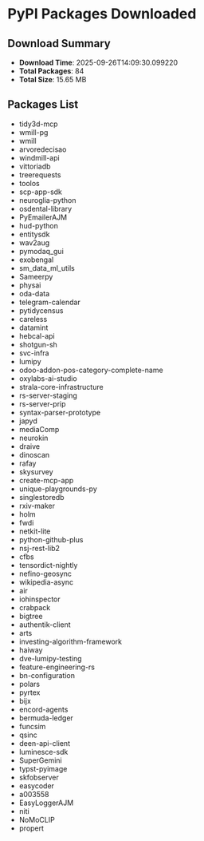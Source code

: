# PyPI Packages Downloaded

## Download Summary
- **Download Time**: 2025-09-26T14:09:30.099220
- **Total Packages**: 84
- **Total Size**: 15.65 MB

## Packages List
- tidy3d-mcp
- wmill-pg
- wmill
- arvoredecisao
- windmill-api
- vittoriadb
- treerequests
- toolos
- scp-app-sdk
- neuroglia-python
- osdental-library
- PyEmailerAJM
- hud-python
- entitysdk
- wav2aug
- pymodaq_gui
- exobengal
- sm_data_ml_utils
- Sameerpy
- physai
- oda-data
- telegram-calendar
- pytidycensus
- careless
- datamint
- hebcal-api
- shotgun-sh
- svc-infra
- lumipy
- odoo-addon-pos-category-complete-name
- oxylabs-ai-studio
- strala-core-infrastructure
- rs-server-staging
- rs-server-prip
- syntax-parser-prototype
- japyd
- mediaComp
- neurokin
- draive
- dinoscan
- rafay
- skysurvey
- create-mcp-app
- unique-playgrounds-py
- singlestoredb
- rxiv-maker
- holm
- fwdi
- netkit-lite
- python-github-plus
- nsj-rest-lib2
- cfbs
- tensordict-nightly
- nefino-geosync
- wikipedia-async
- air
- iohinspector
- crabpack
- bigtree
- authentik-client
- arts
- investing-algorithm-framework
- haiway
- dve-lumipy-testing
- feature-engineering-rs
- bn-configuration
- polars
- pyrtex
- bijx
- encord-agents
- bermuda-ledger
- funcsim
- qsinc
- deen-api-client
- luminesce-sdk
- SuperGemini
- typst-pyimage
- skfobserver
- easycoder
- a003558
- EasyLoggerAJM
- niti
- NoMoCLIP
- propert
